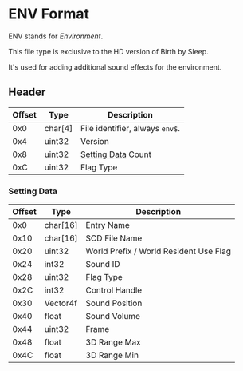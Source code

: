 # ENV Format

ENV stands for *Environment*.

This file type is exclusive to the HD version of Birth by Sleep.

It's used for adding additional sound effects for the environment.

## Header

| Offset | Type  | Description
|--------|-------|------------
| 0x0     | char[4]   | File identifier, always `env$`.
| 0x4     | uint32    | Version
| 0x8     | uint32    | [Setting Data](#Setting-Data) Count
| 0xC     | uint32    | Flag Type

### Setting Data

| Offset | Type  | Description
|--------|-------|------------
| 0x0     | char[16]   | Entry Name
| 0x10    | char[16]   | SCD File Name
| 0x20    | uint32     | World Prefix / World Resident Use Flag
| 0x24    | int32      | Sound ID
| 0x28    | uint32     | Flag Type
| 0x2C    | int32      | Control Handle
| 0x30    | Vector4f   | Sound Position
| 0x40    | float      | Sound Volume
| 0x44    | uint32     | Frame
| 0x48    | float      | 3D Range Max
| 0x4C    | float      | 3D Range Min